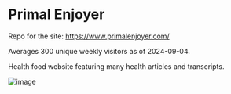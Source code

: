 # Primal Enjoyer

Repo for the site: https://www.primalenjoyer.com/

Averages 300 unique weekly visitors as of 2024-09-04.

Health food website featuring many health articles and transcripts.

![image](https://github.com/user-attachments/assets/b78e802a-0f3e-40f0-8695-f460b158708e)
